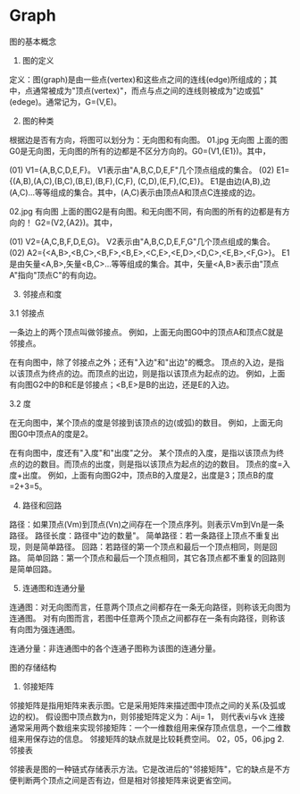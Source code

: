 # Graph
图的基本概念
1. 图的定义

定义：图(graph)是由一些点(vertex)和这些点之间的连线(edge)所组成的；其中，点通常被成为"顶点(vertex)"，而点与点之间的连线则被成为"边或弧"(edege)。通常记为，G=(V,E)。

2. 图的种类

根据边是否有方向，将图可以划分为：无向图和有向图。
01.jpg  无向图
上面的图G0是无向图，无向图的所有的边都是不区分方向的。G0=(V1,{E1})。其中，

(01) V1={A,B,C,D,E,F}。 V1表示由"A,B,C,D,E,F"几个顶点组成的集合。 
(02) E1={(A,B),(A,C),(B,C),(B,E),(B,F),(C,F), (C,D),(E,F),(C,E)}。 E1是由边(A,B),边(A,C)...等等组成的集合。其中，(A,C)表示由顶点A和顶点C连接成的边。

02.jpg  有向图
上面的图G2是有向图。和无向图不同，有向图的所有的边都是有方向的！ G2=(V2,{A2})。其中，

(01) V2={A,C,B,F,D,E,G}。 V2表示由"A,B,C,D,E,F,G"几个顶点组成的集合。 
(02) A2={<A,B>,<B,C>,<B,F>,<B,E>,<C,E>,<E,D>,<D,C>,<E,B>,<F,G>}。 E1是由矢量<A,B>,矢量<B,C>...等等组成的集合。其中，矢量<A,B>表示由"顶点A"指向"顶点C"的有向边。

3. 邻接点和度

3.1 邻接点

一条边上的两个顶点叫做邻接点。 
例如，上面无向图G0中的顶点A和顶点C就是邻接点。

在有向图中，除了邻接点之外；还有"入边"和"出边"的概念。 
顶点的入边，是指以该顶点为终点的边。而顶点的出边，则是指以该顶点为起点的边。 
例如，上面有向图G2中的B和E是邻接点；<B,E>是B的出边，还是E的入边。

3.2 度

在无向图中，某个顶点的度是邻接到该顶点的边(或弧)的数目。 
例如，上面无向图G0中顶点A的度是2。

在有向图中，度还有"入度"和"出度"之分。 
某个顶点的入度，是指以该顶点为终点的边的数目。而顶点的出度，则是指以该顶点为起点的边的数目。 
顶点的度=入度+出度。 
例如，上面有向图G2中，顶点B的入度是2，出度是3；顶点B的度=2+3=5。

4. 路径和回路

路径：如果顶点(Vm)到顶点(Vn)之间存在一个顶点序列。则表示Vm到Vn是一条路径。 
路径长度：路径中"边的数量"。 
简单路径：若一条路径上顶点不重复出现，则是简单路径。 
回路：若路径的第一个顶点和最后一个顶点相同，则是回路。 
简单回路：第一个顶点和最后一个顶点相同，其它各顶点都不重复的回路则是简单回路。

5. 连通图和连通分量

连通图：对无向图而言，任意两个顶点之间都存在一条无向路径，则称该无向图为连通图。 对有向图而言，若图中任意两个顶点之间都存在一条有向路径，则称该有向图为强连通图。

连通分量：非连通图中的各个连通子图称为该图的连通分量。

图的存储结构
1. 邻接矩阵

邻接矩阵是指用矩阵来表示图。它是采用矩阵来描述图中顶点之间的关系(及弧或边的权)。 
假设图中顶点数为n，则邻接矩阵定义为：Aij= 1， 则代表vi与vk 连接
通常采用两个数组来实现邻接矩阵：一个一维数组用来保存顶点信息，一个二维数组来用保存边的信息。 
邻接矩阵的缺点就是比较耗费空间。
02，05，06.jpg
2. 邻接表

邻接表是图的一种链式存储表示方法。它是改进后的"邻接矩阵"，它的缺点是不方便判断两个顶点之间是否有边，但是相对邻接矩阵来说更省空间。
